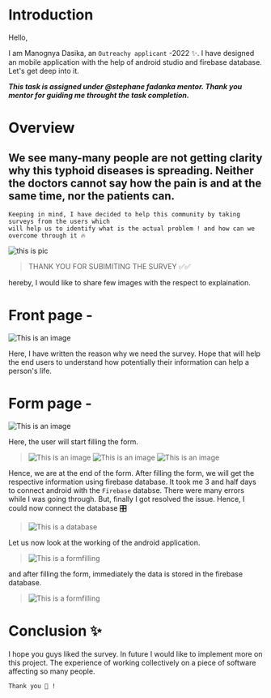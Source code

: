 Introduction 
======================================================================================================================================================
Hello,

I am Manognya Dasika, an `Outreachy applicant` -2022 ✨. I have designed an mobile application with the help of android studio and firebase database. Let's get deep into it. 



***This task is assigned under @stephane fadanka mentor. Thank you mentor for guiding me throught the task completion.***


Overview 
======================================================================================================================================================
## We see many-many people are not getting clarity why this typhoid diseases is spreading. Neither the doctors cannot say how the pain is and at the same time, nor the patients can.
```
Keeping in mind, I have decided to help this community by taking surveys from the users which
will help us to identify what is the actual problem ! and how can we overcome through it 🔥
```
![this is pic]( https://github.com/manognyaa/manognya_dasika_Mboalab_Outreachy-May-Aug-2022/blob/main/May-August-Contributions/manognya/Task_manognya/task%201/Pictures%20of%20my%20app/mboalab.png)

> THANK YOU FOR SUBIMITING THE SURVEY ✅✅


hereby, I would like to share few images with the respect to explaination.

**Front page** -
======================================================================================================================================================


![This is an image](https://github.com/manognyaa/manognya_dasika_Mboalab_Outreachy-May-Aug-2022/blob/main/May-August-Contributions/manognya/Task_manognya/task%201/Pictures%20of%20my%20app/overview.png)

Here, I have written the reason why we need the survey. Hope that will help the end users to understand how potentially their information can help a person's life.

**Form page** -
======================================================================================================================================================

![This is an image](https://github.com/manognyaa/manognya_dasika_Mboalab_Outreachy-May-Aug-2022/blob/main/May-August-Contributions/manognya/Task_manognya/task%201/Pictures%20of%20my%20app/opening%20survey.png)

Here, the user will start filling the form. 

> ![This is an image](https://github.com/manognyaa/manognya_dasika_Mboalab_Outreachy-May-Aug-2022/blob/main/May-August-Contributions/manognya/Task_manognya/task%201/Pictures%20of%20my%20app/opening%20survey1.png)
> ![This is an image](https://github.com/manognyaa/manognya_dasika_Mboalab_Outreachy-May-Aug-2022/blob/main/May-August-Contributions/manognya/Task_manognya/task%201/Pictures%20of%20my%20app/opening%20survey2.png)
> ![This is an image](https://github.com/manognyaa/manognya_dasika_Mboalab_Outreachy-May-Aug-2022/blob/main/May-August-Contributions/manognya/Task_manognya/task%201/Pictures%20of%20my%20app/opening%20survey3.png)

Hence, we are at the end of the form. After filling the form, we will get the respective information using firebase database. It took me 3 and half days to connect 
android with the `Firebase` databse. There were many errors while I was going through. But, finally I got resolved the issue. Hence, I could now connect the database 🎛️  

> ![This is a database](https://github.com/manognyaa/manognya_dasika_Mboalab_Outreachy-May-Aug-2022/blob/main/May-August-Contributions/manognya/Task_manognya/task%201/Pictures%20of%20my%20app/database%20firebase%20overview.png)

Let us now look at the working of the android application. 
> ![This is a formfilling](https://github.com/manognyaa/manognya_dasika_Mboalab_Outreachy-May-Aug-2022/blob/main/May-August-Contributions/manognya/Task_manognya/task%201/video/video_of_filling_the_form_in_android_studio_AdobeCreativeCloudExpress%20(1).gif)

and after filling the form, immediately the data is stored in the firebase database. 
> ![This is a formfilling](https://github.com/manognyaa/manognya_dasika_Mboalab_Outreachy-May-Aug-2022/blob/main/May-August-Contributions/manognya/Task_manognya/task%201/video/database_coolected_information_AdobeCreativeCloudExpress.gif)


Conclusion ✨
====================================================================================================

I hope you guys liked the survey. In future I would like to implement more on this project. The experience of working collectively on a piece of software affecting so many people.

`Thank you 🍁 !`

